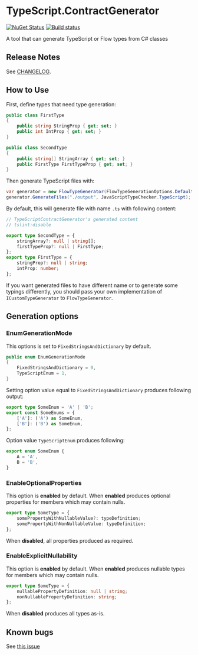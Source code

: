 # TypeScript.ContractGenerator

[![NuGet Status](https://img.shields.io/nuget/v/SkbKontur.TypeScript.ContractGenerator.svg)](https://www.nuget.org/packages/SkbKontur.TypeScript.ContractGenerator/)
[![Build status](https://ci.appveyor.com/api/projects/status/1x5x9gw0a7h12g38/branch/master?svg=true)](https://ci.appveyor.com/project/skbkontur/typescript-contractgenerator/branch/master)

A tool that can generate TypeScript or Flow types from C# classes

## Release Notes

See [CHANGELOG](CHANGELOG.md).

## How to Use

First, define types that need type generation:

```csharp
public class FirstType
{
    public string StringProp { get; set; }
    public int IntProp { get; set; }
}

public class SecondType
{
    public string[] StringArray { get; set; }
    public FirstType FirstTypeProp { get; set; }
}
```

Then generate TypeScript files with:

```csharp
var generator = new FlowTypeGenerator(FlowTypeGenerationOptions.Default, CustomTypeGenerator.Null, new RootTypesProvider(typeof(SecondType)));
generator.GenerateFiles("./output", JavaScriptTypeChecker.TypeScript);
```

By default, this will generate file with name `.ts` with following content:

```ts
// TypeScriptContractGenerator's generated content
// tslint:disable

export type SecondType = {
    stringArray?: null | string[];
    firstTypeProp?: null | FirstType;
};
export type FirstType = {
    stringProp?: null | string;
    intProp: number;
};
```

If you want generated files to have different name or to generate some typings differently, you should pass your own implementation of `ICustomTypeGenerator` to `FlowTypeGenerator`.

## Generation options

### EnumGenerationMode

This options is set to `FixedStringsAndDictionary` by default.

```csharp
public enum EnumGenerationMode
{
    FixedStringsAndDictionary = 0,
    TypeScriptEnum = 1,
}
```

Setting option value equal to `FixedStringsAndDictionary` produces following output:

```ts
export type SomeEnum = 'A' | 'B';
export const SomeEnums = {
    ['A']: ('A') as SomeEnum,
    ['B']: ('B') as SomeEnum,
};
```

Option value `TypeScriptEnum` produces following:

```ts
export enum SomeEnum {
    A = 'A',
    B = 'B',
}
```

### EnableOptionalProperties

This option is **enabled** by default. When **enabled** produces optional properties for members which may contain nulls.

```ts
export type SomeType = {
    somePropertyWithNullableValue?: typeDefinition;
    somePropertyWithNonNullableValue: typeDefinition;
};

```
When **disabled**, all properties produced as required.

### EnableExplicitNullability

This option is **enabled** by default. When **enabled** produces nullable types for members which may contain nulls.

```ts
export type SomeType = {
    nullablePropertyDefinition: null | string;
    nonNullablePropertyDefinition: string;
};
```

When **disabled** produces all types as-is.

## Known bugs

See [this issue](https://github.com/skbkontur/TypeScript.ContractGenerator/issues/1)
